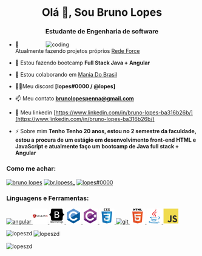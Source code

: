 <h1 align="center">Olá 👋, Sou Bruno Lopes</h1>
<h3 align="center">Estudante de Engenharia de software</h3>
<img align="right" alt="coding" width="400" src="https://i.pinimg.com/originals/2a/53/65/2a53651a35816f499270d8275fd5318f.gif">

<!--<p align="left"> <img src="https://komarev.com/ghpvc/?username=lopeszd&label=Profile%20views&color=0e75b6&style=flat" alt="lopeszd" /> </p>

<p align="left"> <a href="https://github.com/ryo-ma/github-profile-trophy"><img src="https://github-profile-trophy.vercel.app/?username=lopeszd" alt="lopeszd" /></a> </p> -->

- 🔭 Atualmente fazendo projetos próprios [Rede Force](https://discord.gg/QdfBfUWj2h)

- 🌱 Estou fazendo bootcamp **Full Stack Java + Angular**

- 👯 Estou colaborando em [Mania Do Brasil](https://discord.gg/u4zsD9X5e2)

- 👨‍💻Meu discord **[lopes#0000 / @lopes]**

- 📫 Meu contato **brunolopespenna@gmail.com**

- 📄 Meu linkedin [https://www.linkedin.com/in/bruno-lopes-ba316b26b/](https://www.linkedin.com/in/bruno-lopes-ba316b26b/)

- ⚡ Sobre mim **Tenho Tenho 20 anos, estou no 2 semestre da faculdade, estou a procura de um estágio em desenvolvimento front-end HTML e JavaScript e atualmente faço um bootcamp de Java full stack + Angular**

<h3 align="left">Como me achar:</h3>
<p align="left">
<!--<a href="https://dev.to/@lopes" target="blank"><img align="center" src="https://raw.githubusercontent.com/rahuldkjain/github-profile-readme-generator/master/src/images/icons/Social/devto.svg" alt="@lopes" height="30" width="40" /></a>-->
<a href="https://www.linkedin.com/in/bruno-lopes-ba316b26b/" target="blank"><img align="center" src="https://raw.githubusercontent.com/rahuldkjain/github-profile-readme-generator/master/src/images/icons/Social/linked-in-alt.svg" alt="bruno lopes" height="30" width="40" /></a>
<a href="https://instagram.com/br.lopess_" target="blank"><img align="center" src="https://raw.githubusercontent.com/rahuldkjain/github-profile-readme-generator/master/src/images/icons/Social/instagram.svg" alt="br.lopess_" height="30" width="40" /></a>
<a href="https://discord.gg/QdfBfUWj2h" target="blank"><img align="center" src="https://raw.githubusercontent.com/rahuldkjain/github-profile-readme-generator/master/src/images/icons/Social/discord.svg" alt="lopes#0000" height="30" width="40" /></a>
</p>

<h3 align="left">Linguagens e Ferramentas:</h3>
<p align="left"> <a href="https://angular.io" target="_blank" rel="noreferrer"> <img src="https://angular.io/assets/images/logos/angular/angular.svg" alt="angular" width="40" height="40"/> </a> <a href="https://angular.io" target="_blank" rel="noreferrer"> <img src="https://raw.githubusercontent.com/devicons/devicon/master/icons/angularjs/angularjs-original-wordmark.svg" alt="angularjs" width="40" height="40"/> </a> <a href="https://getbootstrap.com" target="_blank" rel="noreferrer"> <img src="https://raw.githubusercontent.com/devicons/devicon/master/icons/bootstrap/bootstrap-plain-wordmark.svg" alt="bootstrap" width="40" height="40"/> </a> <a href="https://www.cprogramming.com/" target="_blank" rel="noreferrer"> <img src="https://raw.githubusercontent.com/devicons/devicon/master/icons/c/c-original.svg" alt="c" width="40" height="40"/> </a> <a href="https://www.w3schools.com/cs/" target="_blank" rel="noreferrer"> <img src="https://raw.githubusercontent.com/devicons/devicon/master/icons/csharp/csharp-original.svg" alt="csharp" width="40" height="40"/> </a> <a href="https://www.w3schools.com/css/" target="_blank" rel="noreferrer"> <img src="https://raw.githubusercontent.com/devicons/devicon/master/icons/css3/css3-original-wordmark.svg" alt="css3" width="40" height="40"/> </a> <a href="https://git-scm.com/" target="_blank" rel="noreferrer"> <img src="https://www.vectorlogo.zone/logos/git-scm/git-scm-icon.svg" alt="git" width="40" height="40"/> </a> <a href="https://www.w3.org/html/" target="_blank" rel="noreferrer"> <img src="https://raw.githubusercontent.com/devicons/devicon/master/icons/html5/html5-original-wordmark.svg" alt="html5" width="40" height="40"/> </a> <a href="https://www.java.com" target="_blank" rel="noreferrer"> <img src="https://raw.githubusercontent.com/devicons/devicon/master/icons/java/java-original.svg" alt="java" width="40" height="40"/> </a> <a href="https://developer.mozilla.org/en-US/docs/Web/JavaScript" target="_blank" rel="noreferrer"> <img src="https://raw.githubusercontent.com/devicons/devicon/master/icons/javascript/javascript-original.svg" alt="javascript" width="40" height="40"/> </a> </p>

<p><img align="left" src="https://github-readme-stats.vercel.app/api/top-langs?username=lopeszd&show_icons=true&locale=en&layout=compact" alt="lopeszd" /></p>

<p>&nbsp;<img align="center" src="https://github-readme-stats.vercel.app/api?username=lopeszd&show_icons=true&locale=en" alt="lopeszd" /></p>

<p><img align="center" src="https://github-readme-streak-stats.herokuapp.com/?user=lopeszd&" alt="lopeszd" /></p>
